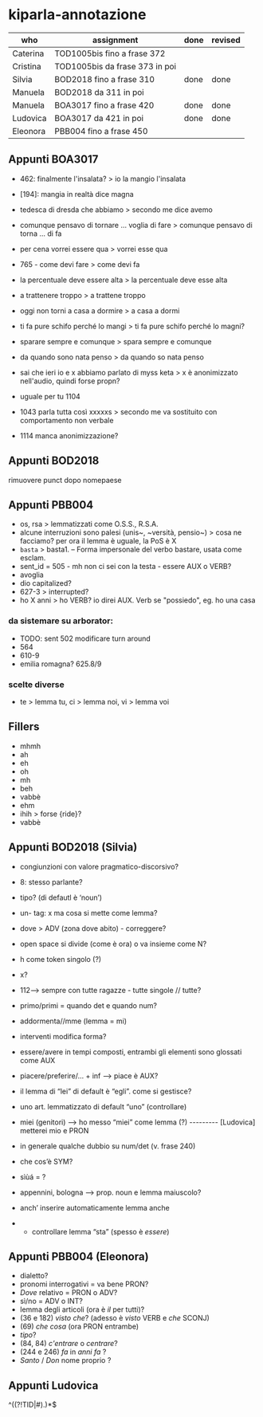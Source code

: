 # kiparla-annotazione

| who | assignment | done | revised |
| --- | ---        | ---  | ---     |
| Caterina | TOD1005bis fino a frase 372 | | |
| Cristina | TOD1005bis da frase 373 in poi | | |
| Silvia | BOD2018 fino a frase 310 | done | done |
| Manuela | BOD2018 da 311 in poi |  |  |
| Manuela | BOA3017 fino a frase 420 | done | done |
| Ludovica | BOA3017 da 421 in poi | done | done |
| Eleonora | PBB004 fino a frase 450 | | |

## Appunti BOA3017

* 462: finalmente l'insalata? > io la mangio l'insalata

* [194]: mangia in realtà dice magna
* tedesca di dresda che abbiamo > secondo me dice avemo
* comunque pensavo di tornare ... voglia di fare > comunque pensavo di torna ... di fa
* per cena vorrei essere qua > vorrei esse qua
* 765 - come devi fare > come devi fa
* la percentuale deve essere alta > la percentuale deve esse alta
* a trattenere troppo > a trattene troppo
* oggi non torni a casa a dormire > a casa a dormi
* ti fa pure schifo perché lo mangi > ti fa pure schifo perché lo magni?
* sparare sempre e comunque > spara sempre e comunque
* da quando sono nata penso > da quando so nata penso

* sai che ieri io e x abbiamo parlato di myss keta > x è anonimizzato nell'audio, quindi forse propn?
* uguale per tu 1104

* 1043 parla tutta così xxxxxs > secondo me va sostituito con comportamento non verbale

* 1114 manca anonimizzazione?

## Appunti BOD2018

rimuovere punct dopo nomepaese

## Appunti PBB004
* os, rsa > lemmatizzati come O.S.S., R.S.A.
* alcune interruzioni sono palesi (unis~, ~versità, pensio~) > cosa ne facciamo? per ora il lemma è uguale, la PoS è X
* `basta` > basta1. – Forma impersonale del verbo bastare, usata come esclam.
* sent_id = 505 - mh non ci sei con la testa - essere AUX o VERB?
* avoglia
* dio capitalized?
* 627-3 > interrupted?
* ho X anni > ho VERB? io direi AUX. Verb se "possiedo", eg. ho una casa

### da sistemare su arborator:
* TODO: sent 502 modificare turn around
* 564
* 610-9
* emilia romagna? 625.8/9



### scelte diverse

* te > lemma tu, ci > lemma noi, vi > lemma voi


## Fillers

- mhmh
- ah
- eh
- oh
- mh
- beh
- vabbè
- ehm
- ihih > forse {ride}?
- vabbè


 ## Appunti BOD2018 (Silvia)

- congiunzioni con valore pragmatico-discorsivo?
- 8: stesso parlante?
- tipo? (di defautl è ‘noun’)
- un- tag: x ma cosa si mette come lemma?
- dove > ADV (zona dove abito) - correggere?
- open space si divide (come è ora) o va insieme come N?
- h come token singolo (?)
- x?
- 112—> sempre con tutte ragazze - tutte singole // tutte?
- primo/primi = quando det e quando num?
- addormenta//mme (lemma = mi)
- interventi modifica forma?
- essere/avere in tempi composti, entrambi gli elementi sono glossati come AUX
- piacere/preferire/… + inf —> piace è AUX?
- il lemma di “lei” di default è “egli”. come si gestisce?
- uno art. lemmatizzato di default “uno” (controllare)
- miei (genitori) —> ho messo “miei” come lemma (?) --------- [Ludovica] metterei mio e PRON
- in generale qualche dubbio su num/det (v. frase 240)
- che cos’è SYM?

- sìùá = ?
- appennini, bologna —> prop. noun e lemma maiuscolo?
- anch’ inserire automaticamente lemma anche
- - controllare lemma “sta” (spesso è _essere_)

## Appunti PBB004 (Eleonora)

- dialetto?
- pronomi interrogativi = va bene PRON?
- _Dove_ relativo = PRON o ADV?
- sì/no = ADV o INT?
- lemma degli articoli (ora è _il_ per tutti)?
- (36 e 182) _visto che_? (adesso è _visto_ VERB e _che_ SCONJ)
- (69) _che cosa_ (ora PRON entrambe)
- _tipo_?
- (84, 84) _c'entrare_ o _centrare_?
- (244 e 246) _fa_ in _anni fa_ ?
- _Santo_ / _Don_ nome proprio ?


## Appunti Ludovica

^((?!TID|#).)*$